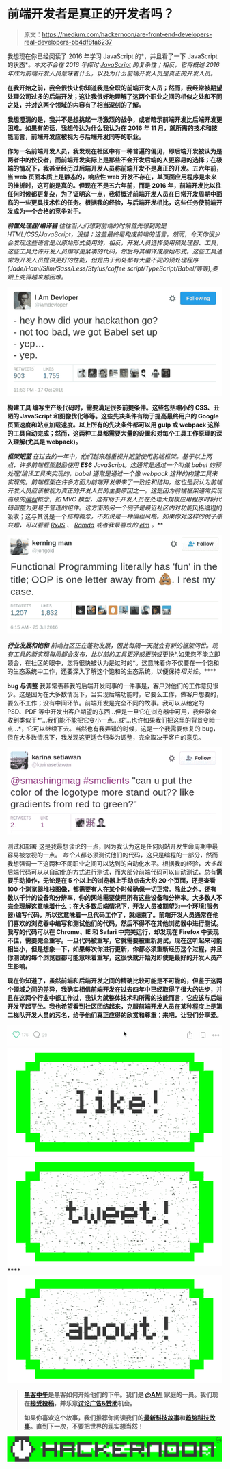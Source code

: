 # 前端开发者是真正的开发者吗？

> 原文：<https://medium.com/hackernoon/are-front-end-developers-real-developers-bb4df8fa6237>

我想现在你已经阅读了 2016 年学习 JavaScript 的[](https://hackernoon.com/how-it-feels-to-learn-javascript-in-2016-d3a717dd577f)*，并且看了一下 JavaScript 的状态[](http://stateofjs.com/)**。*本文不会在 2016 年探讨 [JavaScript](https://hackernoon.com/tagged/javascript) 的复杂性；相反，它将概述 2016 年成为前端开发人员意味着什么，以及为什么前端开发人员是真正的开发人员。**

**在我开始之前，我会很快让你知道我是全职的前端开发人员；然而，我经常被期望处理公司过多的后端开发；这让我很好地理解了这两个职业之间的相似之处和不同之处，并对这两个领域的内容有了相当深刻的了解。**

**我想澄清的是，我并不是想挑起一场激烈的战争，或者暗示前端开发比后端开发更困难。如果有的话，我想传达为什么我认为在 2016 年 11 月，就所需的技术和技能而言，前端开发应被视为与后端开发同等的职业。**

**作为一名前端开发人员，我发现在社区中有一种普遍的偏见，即后端开发被认为是两者中的佼佼者，而前端开发实际上是那些不会开发后端的人更容易的选择；在极端的情况下，我甚至经历过后端开发人员称前端开发不是真正的开发。五六年前，当 web 页面本质上是静态的，响应性 web 开发不存在，单页面应用程序是未来的挫折时，这可能是真的。但现在不是五六年前，而是 2016 年，前端开发比以往任何时候都更复杂，为了证明这一点，我将概述前端开发人员在日常开发周期中面临的一些更具技术性的任务。根据我的经验，与后端开发相比，这些任务使前端开发成为一个合格的竞争对手。**

****前置处理器/编译器** 往往当人们想到前端的时候首先想到的是 HTML/CSS/JavaScript，没错；这些最终是构成前端的语言。然而，今天你很少会发现这些语言是以原始形式使用的，相反，开发人员选择使用*预处理器、*工具，这些工具允许开发人员编写更紧凑的代码，然后将其编译成原始形式。这些工具通常为开发人员提供更好的性能，但是由于到处都有大量不同的预处理程序(Jade/Haml/Slim/Sass/Less/Stylus/coffee script/TypeScript/Babel/等等),要跟上变得越来越困难。**

**![](img/efa43d769917bc1d005283d64788288f.png)**

****构建工具**
编写生产级代码时，需要满足很多前提条件。这些包括缩小的 CSS、丑陋的 JavaScript 和图像优化等等。这些先决条件有助于提高最终用户的 Google 页面速度和站点加载速度。以上所有的先决条件都可以用 gulp 或 webpack 这样的工具自动完成；然而，这两种工具都需要大量的设置和对每个工具工作原理的深入理解(尤其是 webpack)。**

****框架期望** 在过去的一年中，他们越来越重视并期望使用*前端框架。*基于以上两点，许多前端框架鼓励使用 **ES6** JavaScript。这通常是通过一个叫做 babel 的预处理/编译工具来实现的，babel 通常是通过一个像 webpack 这样的构建工具来实现的。前端框架在许多方面为前端开发带来了一致性和结构，这也是我认为前端开发人员应该被视为真正的开发人员的主要原因之一。这是因为前端框架通常实现高级的[编程](https://hackernoon.com/tagged/programming)概念，如 MVC 模型，这有助于开发人员在处理大规模应用程序时将代码调整为更易于管理的组件。这方面的另一个例子是最近社区内对*功能*风格编程的吸收；这与其说是一个*结构概念，不如说是一种编程风格。如果你对这样的例子感兴趣，可以看看 [RxJS](http://reactivex.io/rxjs/) 、 [Ramda](http://ramdajs.com/) 或者我最喜欢的 [elm](http://elm-lang.org/) 。***

**![](img/f4ff192c702a772b732773286ad8e00c.png)**

****行业发展和饱和** 前端社区正在蓬勃发展，因此每隔一天就会有新的框架问世。现有工具的新实现每周都会发布，比以前的工具更好*或更快*或更快*,如果您不能立即领会，在社区的眼中，您将很快被认为是过时的*。这意味着你不仅要在一个饱和的生态系统中工作，还要深入了解这个饱和的生态系统，以便保持*相关性*。****

**bug 与调整**
我非常羡慕我的后端开发同事的一件事是，客户对他们的工作意见很少。这是因为在大多数情况下，当实现后端功能时，它要么工作，做客户想要的，要么不工作；没有中间环节。前端开发是完全不同的故事。我可以从给定的 PSD、PDF 等中开发出客户期望的东西…但是一旦它在浏览器中可用，我经常会收到类似于*“…我们能不能把它变小一点…*或*”…也许如果我们把这里的背景变暗一点…*，它可以继续下去。当然也有我弄错的时候，这是一个我需要修复的 bug，但在大多数情况下，我发现这更适合归类为调整，完全取决于客户的意见。

![](img/bdca72f8d8b3156c19822aca642d0578.png)

测试和部署
这是我最想谈论的一点，因为我认为这是任何网站开发生命周期中最容易被忽视的一点。
*每个人*都必须测试他们的代码，这只是编程的一部分，然而我想强调一下这两种不同职业之间可以达到的自动化水平。根据我的经验，*大多数*后端代码可以以自动化的方式进行测试，而大部分前端代码可以自动测试，总有**需要手动操作，无论是在 5 个以上的浏览器上手动点击大约 20 个页面，还是查看 100 个[浏览器堆栈](https://www.browserstack.com/)图像，都需要有人在某个时候确保一切正常。除此之外，还有数以千计的设备和分辨率，你的网站需要使用所有这些设备和分辨率。大多数人不完全理解这意味着什么；在大多数后端情况下，开发人员被期望为一个环境(服务器)编写代码，所以这意味着一旦代码工作了，就结束了。前端开发人员通常在他们喜欢的浏览器中编写和测试他们的代码，然后不得不在其他浏览器中进行测试。我写的代码可以在 Chrome、IE 和 Safari 中完美运行，却发现在 Firefox 中表现不佳，需要完全重写。一旦代码被重写，它就需要被重新测试，现在这听起来可能相当小，但是想象一下，如果每次你进行更新，你都必须重新经历这个过程，并且你测试的每个浏览器都可能意味着重写，这很快就开始对即使是最好的开发人员产生影响。**

**现在你知道了，虽然前端和后端开发之间的精确比较可能是不可能的，但鉴于这两个领域之间的差异，我确实相信前端开发在过去四年中已经取得了很大的进步，并且在这两个行业中都工作过，我认为就整体技术和所需的技能而言，它应该与后端开发平起平坐。我也希望看到社区团结起来，克服前端开发人员在某种程度上是第二梯队开发人员的污名，给予他们真正应得的欣赏和尊重；来吧，让我们分享爱。**

**![](img/4943aa894d940bf43d92a9ce8928fe41.png)****[![](img/50ef4044ecd4e250b5d50f368b775d38.png)](http://bit.ly/HackernoonFB)****[![](img/979d9a46439d5aebbdcdca574e21dc81.png)](https://goo.gl/k7XYbx)****[![](img/2930ba6bd2c12218fdbbf7e02c8746ff.png)](https://goo.gl/4ofytp)**

> **[黑客中午](http://bit.ly/Hackernoon)是黑客如何开始他们的下午。我们是 [@AMI](http://bit.ly/atAMIatAMI) 家庭的一员。我们现在[接受投稿](http://bit.ly/hackernoonsubmission)，并乐意[讨论广告&赞助](mailto:partners@amipublications.com)机会。**
> 
> **如果你喜欢这个故事，我们推荐你阅读我们的[最新科技故事](http://bit.ly/hackernoonlatestt)和[趋势科技故事](https://hackernoon.com/trending)。直到下一次，不要把世界的现实想当然！**

**[![](img/be0ca55ba73a573dce11effb2ee80d56.png)](https://goo.gl/Ahtev1)**